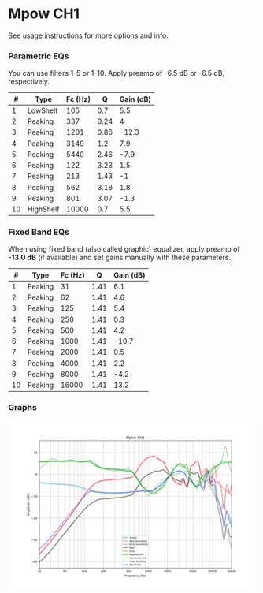 # Mpow CH1
See [usage instructions](https://github.com/jaakkopasanen/AutoEq#usage) for more options and info.

### Parametric EQs
You can use filters 1-5 or 1-10. Apply preamp of -6.5 dB or -6.5 dB, respectively.

|   # | Type      |   Fc (Hz) |    Q |   Gain (dB) |
|-----|-----------|-----------|------|-------------|
|   1 | LowShelf  |       105 | 0.7  |         5.5 |
|   2 | Peaking   |       337 | 0.24 |         4   |
|   3 | Peaking   |      1201 | 0.86 |       -12.3 |
|   4 | Peaking   |      3149 | 1.2  |         7.9 |
|   5 | Peaking   |      5440 | 2.46 |        -7.9 |
|   6 | Peaking   |       122 | 3.23 |         1.5 |
|   7 | Peaking   |       213 | 1.43 |        -1   |
|   8 | Peaking   |       562 | 3.18 |         1.8 |
|   9 | Peaking   |       801 | 3.07 |        -1.3 |
|  10 | HighShelf |     10000 | 0.7  |         5.5 |

### Fixed Band EQs
When using fixed band (also called graphic) equalizer, apply preamp of **-13.0 dB** (if available) and set gains manually with these parameters.

|   # | Type    |   Fc (Hz) |    Q |   Gain (dB) |
|-----|---------|-----------|------|-------------|
|   1 | Peaking |        31 | 1.41 |         6.1 |
|   2 | Peaking |        62 | 1.41 |         4.6 |
|   3 | Peaking |       125 | 1.41 |         5.4 |
|   4 | Peaking |       250 | 1.41 |         0.3 |
|   5 | Peaking |       500 | 1.41 |         4.2 |
|   6 | Peaking |      1000 | 1.41 |       -10.7 |
|   7 | Peaking |      2000 | 1.41 |         0.5 |
|   8 | Peaking |      4000 | 1.41 |         2.2 |
|   9 | Peaking |      8000 | 1.41 |        -4.2 |
|  10 | Peaking |     16000 | 1.41 |        13.2 |

### Graphs
![](./Mpow%20CH1.png)
